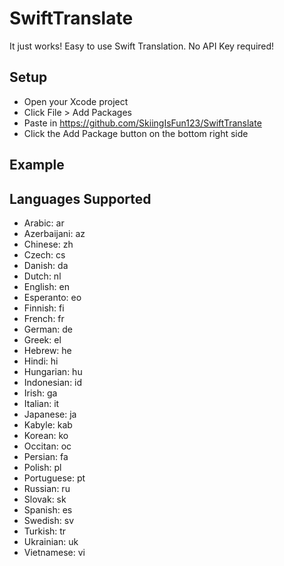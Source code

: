 # SwiftTranslate

It just works! Easy to use Swift Translation. No API Key required!

## Setup
 - Open your Xcode project
 - Click File > Add Packages
 - Paste in https://github.com/SkiingIsFun123/SwiftTranslate
 - Click the Add Package button on the bottom right side

## Example


## Languages Supported
- Arabic: ar
- Azerbaijani: az
- Chinese: zh
- Czech: cs
- Danish: da
- Dutch: nl
- English: en
- Esperanto: eo
- Finnish: fi
- French: fr
- German: de
- Greek: el
- Hebrew: he
- Hindi: hi
- Hungarian: hu
- Indonesian: id
- Irish: ga
- Italian: it
- Japanese: ja
- Kabyle: kab
- Korean: ko
- Occitan: oc
- Persian: fa
- Polish: pl
- Portuguese: pt
- Russian: ru
- Slovak: sk
- Spanish: es
- Swedish: sv
- Turkish: tr
- Ukrainian: uk
- Vietnamese: vi
